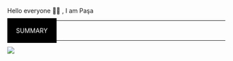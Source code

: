 Hello everyone 👋🏻 , I am Paşa

<hr width="500"/>

<span style="background-color:black;color:white;padding:20px">SUMMARY</span>

<hr  width="500"/>

<div display="flex";justifyContent="center">

![](https://github-readme-streak-stats.herokuapp.com/?user=pasaismihan&theme=dracula&hide_border=true)<br/>


</div>
